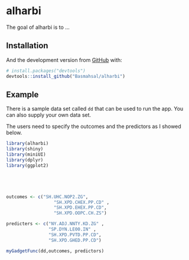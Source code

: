 
<!-- README.md is generated from README.Rmd. Please edit that file -->

# alharbi

<!-- badges: start -->

<!-- badges: end -->

The goal of alharbi is to …

## Installation

And the development version from [GitHub](https://github.com/) with:

``` r
# install.packages("devtools")
devtools::install_github("Basmahsal/alharbi")
```

## Example

There is a sample data set called `dd` that can be used to run the app.
You can also supply your own data set.

The users need to specify the outcomes and the predictors as I showed
below.

``` r
library(alharbi)
library(shiny)
library(miniUI)
library(dplyr)
library(ggplot2)





outcomes <- c("SH.UHC.NOP2.ZG",
                  "SH.XPD.CHEX.PP.CD" ,
                  "SH.XPD.EHEX.PP.CD",
                  "SH.XPD.OOPC.CH.ZS")

predicters <- c("NY.ADJ.NNTY.KD.ZG" ,
                "SP.DYN.LE00.IN" ,
                "SH.XPD.PVTD.PP.CD",
                "SH.XPD.GHED.PP.CD")

myGadgetFunc(dd,outcomes, predictors)
```
